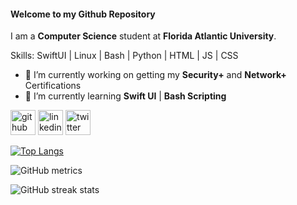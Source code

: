 #### Welcome to my Github Repository
I am a **Computer Science** student at **Florida Atlantic University**.

Skills: SwiftUI | Linux | Bash | Python | HTML | JS | CSS

- 🔭 I’m currently working on getting my **Security+** and **Network+** Certifications 
- 🌱 I’m currently learning **Swift UI** | **Bash Scripting** 


[<img src='https://cdn.jsdelivr.net/npm/simple-icons@3.0.1/icons/github.svg' alt='github' height='40'>](https://github.com/aarohasapkota)  [<img src='https://cdn.jsdelivr.net/npm/simple-icons@3.0.1/icons/linkedin.svg' alt='linkedin' height='40'>](https://www.linkedin.com/in/aaroha-sapkota-6813381b9/)  [<img src='https://cdn.jsdelivr.net/npm/simple-icons@3.0.1/icons/twitter.svg' alt='twitter' height='40'>](https://twitter.com/aaroha_sapkota)  

[![Top Langs](https://github-readme-stats.vercel.app/api/top-langs/?username=aarohasapkota)](https://github.com/anuraghazra/github-readme-stats)

![GitHub metrics](https://metrics.lecoq.io/aarohasapkota)  

![GitHub streak stats](https://streak-stats.demolab.com/?user=aarohasapkota)  

